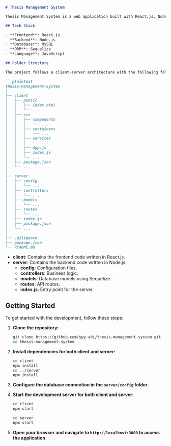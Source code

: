 ```markdown
# Thesis Management System

Thesis Management System is a web application built with React.js, Node.js, and MySQL, using Sequelize as the ORM. It provides a platform to streamline the entire PhD student life-cycle, specifically focusing on thesis submission and evaluation processes.

## Tech Stack

- **Frontend**: React.js
- **Backend**: Node.js
- **Database**: MySQL
- **ORM**: Sequelize
- **Language**: JavaScript

## Folder Structure

The project follows a client-server architecture with the following folder structure:

```plaintext
thesis-management-system
│
├── client
│   ├── public
│   │   ├── index.html
│   │   └── ...
│   ├── src
│   │   ├── components
│   │   │   └── ...
│   │   ├── containers
│   │   │   └── ...
│   │   ├── services
│   │   │   └── ...
│   │   ├── App.js
│   │   ├── index.js
│   │   └── ...
│   ├── package.json
│   └── ...
│
├── server
│   ├── config
│   │   └── ...
│   ├── controllers
│   │   └── ...
│   ├── models
│   │   └── ...
│   ├── routes
│   │   └── ...
│   ├── index.js
│   ├── package.json
│   └── ...
│
├── .gitignore
├── package.json
└── README.md
```

- **client**: Contains the frontend code written in React.js.
- **server**: Contains the backend code written in Node.js.
  - **config**: Configuration files.
  - **controllers**: Business logic.
  - **models**: Database models using Sequelize.
  - **routes**: API routes.
  - **index.js**: Entry point for the server.

## Getting Started

To get started with the development, follow these steps:

1. **Clone the repository:**

   ```bash
   git clone https://github.com/spy-adi/thesis-management-system.git
   cd thesis-management-system
   ```

2. **Install dependencies for both client and server:**

   ```bash
   cd client
   npm install
   cd ../server
   npm install
   ```

3. **Configure the database connection in the `server/config` folder.**

4. **Start the development server for both client and server:**

   ```bash
   cd client
   npm start
   ```

   ```bash
   cd server
   npm start
   ```

5. **Open your browser and navigate to `http://localhost:3000` to access the application.**

```
